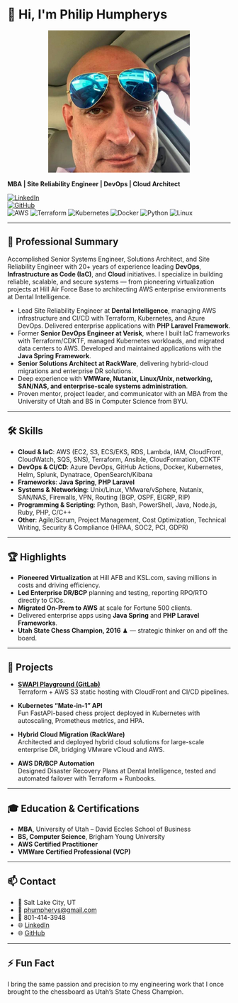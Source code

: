 # 👋 Hi, I'm Philip Humpherys  

<p align="center">
  <img src="assets/profile.jpg" alt="Profile photo with blue sunglasses" width="320">
</p>

**MBA | Site Reliability Engineer | DevOps | Cloud Architect**  

[![LinkedIn](https://img.shields.io/badge/LinkedIn-Phil_Humpherys-blue?logo=linkedin)](https://www.linkedin.com/in/philhumpherys/)  
[![GitHub](https://img.shields.io/badge/GitHub-phumpherys64-black?logo=github)](https://github.com/phumpherys64/phumpherys64)  
![AWS](https://img.shields.io/badge/AWS-Cloud-orange?logo=amazonaws) 
![Terraform](https://img.shields.io/badge/Terraform-IaC-blueviolet?logo=terraform) 
![Kubernetes](https://img.shields.io/badge/Kubernetes-Orchestration-blue?logo=kubernetes) 
![Docker](https://img.shields.io/badge/Docker-Containers-2496ED?logo=docker) 
![Python](https://img.shields.io/badge/Python-Dev-yellow?logo=python) 
![Linux](https://img.shields.io/badge/Linux-Unix-black?logo=linux)  

---

## 🚀 Professional Summary  

Accomplished Senior Systems Engineer, Solutions Architect, and Site Reliability Engineer with 20+ years of experience leading **DevOps**, **Infrastructure as Code (IaC)**, and **Cloud** initiatives. I specialize in building reliable, scalable, and secure systems — from pioneering virtualization projects at Hill Air Force Base to architecting AWS enterprise environments at Dental Intelligence.  

- Lead Site Reliability Engineer at **Dental Intelligence**, managing AWS infrastructure and CI/CD with Terraform, Kubernetes, and Azure DevOps. Delivered enterprise applications with **PHP Laravel Framework**.  
- Former **Senior DevOps Engineer at Verisk**, where I built IaC frameworks with Terraform/CDKTF, managed Kubernetes workloads, and migrated data centers to AWS. Developed and maintained applications with the **Java Spring Framework**.  
- **Senior Solutions Architect at RackWare**, delivering hybrid-cloud migrations and enterprise DR solutions.  
- Deep experience with **VMWare, Nutanix, Linux/Unix, networking, SAN/NAS, and enterprise-scale systems administration**.  
- Proven mentor, project leader, and communicator with an MBA from the University of Utah and BS in Computer Science from BYU.  

---

## 🛠️ Skills  

- **Cloud & IaC**: AWS (EC2, S3, ECS/EKS, RDS, Lambda, IAM, CloudFront, CloudWatch, SQS, SNS), Terraform, Ansible, CloudFormation, CDKTF  
- **DevOps & CI/CD**: Azure DevOps, GitHub Actions, Docker, Kubernetes, Helm, Splunk, Dynatrace, OpenSearch/Kibana  
- **Frameworks**: **Java Spring**, **PHP Laravel**  
- **Systems & Networking**: Unix/Linux, VMware/vSphere, Nutanix, SAN/NAS, Firewalls, VPN, Routing (BGP, OSPF, EIGRP, RIP)  
- **Programming & Scripting**: Python, Bash, PowerShell, Java, Node.js, Ruby, PHP, C/C++  
- **Other**: Agile/Scrum, Project Management, Cost Optimization, Technical Writing, Security & Compliance (HIPAA, SOC2, PCI, GDPR)  

---

## 🏆 Highlights  

- **Pioneered Virtualization** at Hill AFB and KSL.com, saving millions in costs and driving efficiency.  
- **Led Enterprise DR/BCP** planning and testing, reporting RPO/RTO directly to CIOs.  
- **Migrated On-Prem to AWS** at scale for Fortune 500 clients.  
- Delivered enterprise apps using **Java Spring** and **PHP Laravel Frameworks**.  
- **Utah State Chess Champion, 2016** ♟ — strategic thinker on and off the board.  

---

## 📂 Projects  

- [**SWAPI Playground (GitLab)**](https://gitlab.com/phumpherys-group/challenge-v4)  
  Terraform + AWS S3 static hosting with CloudFront and CI/CD pipelines.  

- **Kubernetes “Mate-in-1” API**  
  Fun FastAPI-based chess project deployed in Kubernetes with autoscaling, Prometheus metrics, and HPA.  

- **Hybrid Cloud Migration (RackWare)**  
  Architected and deployed hybrid cloud solutions for large-scale enterprise DR, bridging VMware vCloud and AWS.  

- **AWS DR/BCP Automation**  
  Designed Disaster Recovery Plans at Dental Intelligence, tested and automated failover with Terraform + Runbooks.  

---

## 🎓 Education & Certifications  

- **MBA**, University of Utah – David Eccles School of Business  
- **BS, Computer Science**, Brigham Young University  
- **AWS Certified Practitioner**  
- **VMWare Certified Professional (VCP)**  

---

## 📫 Contact  

- 📍 Salt Lake City, UT  
- 📧 phumpherys@gmail.com  
- 📱 801-414-3948  
- 🌐 [LinkedIn](https://www.linkedin.com/in/philhumpherys/)  
- 🌐 [GitHub](https://github.com/phumpherys64/phumpherys64)  

---

## ⚡ Fun Fact  
I bring the same passion and precision to my engineering work that I once brought to the chessboard as Utah’s State Chess Champion.  
